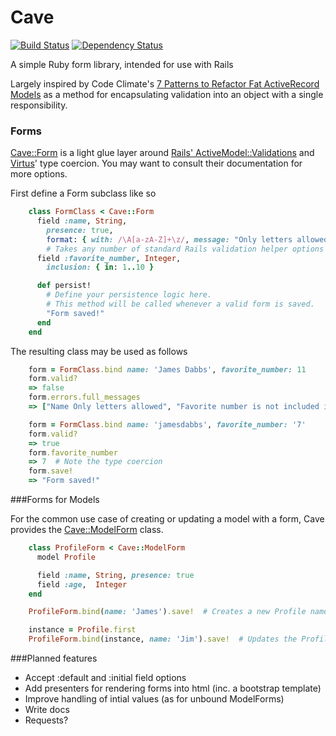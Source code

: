 Cave 
=====

[![Build Status](https://travis-ci.org/jamesdabbs/cave.png)](https://travis-ci.org/jamesdabbs/cave)
[![Dependency Status](https://gemnasium.com/jamesdabbs/cave.png)](https://gemnasium.com/jamesdabbs/cave)

A simple Ruby form library, intended for use with Rails

Largely inspired by Code Climate's [7 Patterns to Refactor Fat ActiveRecord Models](http://blog.codeclimate.com/blog/2012/10/17/7-ways-to-decompose-fat-activerecord-models/) as a method for encapsulating validation into an object with a single responsibility.

### Forms

[Cave::Form](https://github.com/jamesdabbs/cave/blob/master/lib/cave/form.rb) is a light glue layer around 
[Rails' ActiveModel::Validations](http://guides.rubyonrails.org/active_record_validations_callbacks.html) 
and [Virtus](https://github.com/solnic/virtus)' type coercion. You may want to consult their documentation for
more options.

First define a Form subclass like so
```ruby
    class FormClass < Cave::Form
      field :name, String,
        presence: true,
        format: { with: /\A[a-zA-Z]+\z/, message: "Only letters allowed" }
        # Takes any number of standard Rails validation helper options
      field :favorite_number, Integer,
        inclusion: { in: 1..10 }

      def persist!
        # Define your persistence logic here.
        # This method will be called whenever a valid form is saved.
        "Form saved!"
      end
    end
```

The resulting class may be used as follows
```ruby
    form = FormClass.bind name: 'James Dabbs', favorite_number: 11
    form.valid?
    => false
    form.errors.full_messages
    => ["Name Only letters allowed", "Favorite number is not included in the list"]

    form = FormClass.bind name: 'jamesdabbs', favorite_number: '7'
    form.valid?
    => true
    form.favorite_number
    => 7  # Note the type coercion
    form.save!
    => "Form saved!"
```

###Forms for Models

For the common use case of creating or updating a model with a form, Cave provides
the [Cave::ModelForm](https://github.com/jamesdabbs/cave/blob/master/lib/cave/model_form.rb) class.

```ruby
    class ProfileForm < Cave::ModelForm
      model Profile

      field :name, String, presence: true
      field :age,  Integer
    end

    ProfileForm.bind(name: 'James').save!  # Creates a new Profile named 'James'

    instance = Profile.first
    ProfileForm.bind(instance, name: 'Jim').save!  # Updates the Profile's name
```

###Planned features

- Accept :default and :initial field options
- Add presenters for rendering forms into html (inc. a bootstrap template)
- Improve handling of intial values (as for unbound ModelForms)
- Write docs
- Requests?
